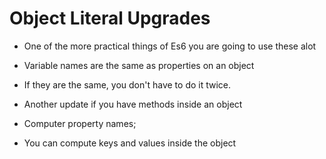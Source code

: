 # Object Literal Upgrades
* One of the more practical things of Es6 you are going to use these alot
* Variable names are the same as properties on an object
* If they are the same, you don't have to do it twice.

* Another update if you have methods inside an object

* Computer property names;
* You can compute keys and values inside the object